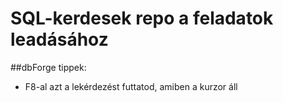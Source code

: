 # SQL-kerdesek repo a feladatok leadásához
##dbForge tippek:
- F8-al azt a lekérdezést futtatod, amiben a kurzor áll
